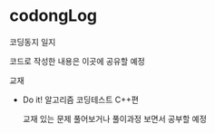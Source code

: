 # codongLog

코딩동지 일지

코드로 작성한 내용은 이곳에 공유할 예정





교재

  - Do it! 알고리즘 코딩테스트 C++편

     교재 있는 문제 풀어보거나 풀이과정 보면서 공부할 예정
